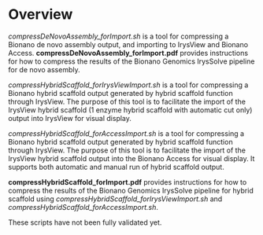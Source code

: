 # Overview
*compressDeNovoAssembly_forImport.sh* is a tool for compressing a Bionano de novo assembly output, and importing to IrysView and Bionano Access. **compressDeNovoAssembly_forImport.pdf** provides instructions for how to compress the results of the Bionano Genomics IrysSolve pipeline for de novo assembly.

*compressHybridScaffold_forIrysViewImport.sh* is a tool for compressing a Bionano hybrid scaffold output generated by hybrid scaffold function through IrysView. The purpose of this tool is to facilitate the import of the IrysView hybrid scaffold (1 enzyme hybrid scaffold with automatic cut only) output into IrysView for visual display.

*compressHybridScaffold_forAccessImport.sh* is a tool for compressing a Bionano hybrid scaffold output generated by hybrid scaffold function through IrysView. The purpose of this tool is to facilitate the import of the IrysView hybrid scaffold output into the Bionano Access for visual display. It supports both automatic and manual run of hybrid scaffold output.

**compressHybridScaffold_forImport.pdf** provides instructions for how to compress the results of the Bionano Genomics IrysSolve pipeline for hybrid scaffold using *compressHybridScaffold_forIrysViewImport.sh* and *compressHybridScaffold_forAccessImport.sh*.

These scripts have not been fully validated yet.
